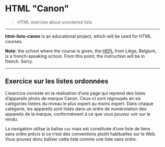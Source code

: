 # HTML "Canon"

> HTML exercise about unordered lists

* * *

**html-lists-canon** is an educational project, which will be used for HTML courses.

**Note:** the school where the course is given, the [HEPL](http://www.provincedeliege.be/hauteecole) from Liège, Belgium, is a french-speaking school. From this point, the instruction will be in french. Sorry.

* * *

## Exercice sur les listes ordonnées

L’exercice consiste en la réalisation d’une page qui reprend des listes d’appareils photo de marque Canon. Ceux-ci sont regroupés en six catégories listées du niveau le plus expert au moins expert. Dans chaque catégorie, les appareils sont listés dans un ordre de numérotation des appareils de la marque, conformément à ce que vous pouvez voir sur le rendu.

La navigation utilise la balise `nav` mais est constituée d’une liste de liens sans ordre précis si ce n’est des conventions plutôt habituelles sur le Web. Vous pouvez donc baliser cette liste comme une liste sans ordre.
